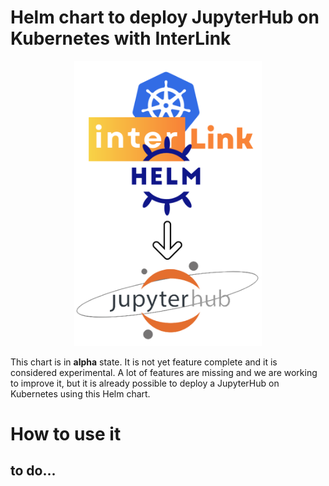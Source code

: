 # Helm chart to deploy JupyterHub on Kubernetes with InterLink

<p align="center">
  <img src="./images/jhub-elm.png" width="300" height="auto">
</p>

This chart is in **alpha** state. It is not yet feature complete and it is considered experimental. 
A lot of features are missing and we are working to improve it, but it is already possible to deploy a JupyterHub on Kubernetes using this Helm chart.

# How to use it

## to do...